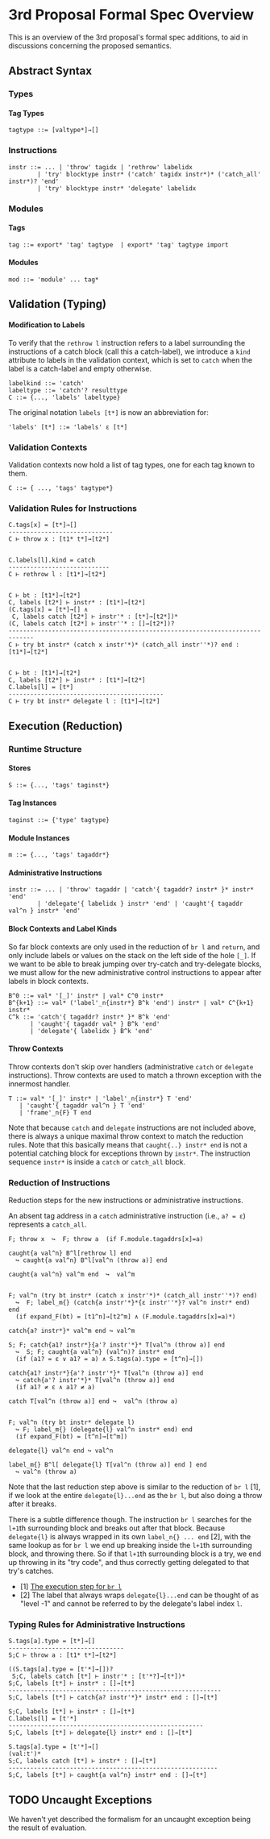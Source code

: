 # 3rd Proposal Formal Spec Overview

This is an overview of the 3rd proposal's formal spec additions, to aid in discussions concerning the proposed semantics.

## Abstract Syntax

### Types

#### Tag Types

```
tagtype ::= [valtype*]→[]
```

### Instructions

```
instr ::= ... | 'throw' tagidx | 'rethrow' labelidx
        | 'try' blocktype instr* ('catch' tagidx instr*)* ('catch_all' instr*)? 'end'
        | 'try' blocktype instr* 'delegate' labelidx
```

### Modules

#### Tags

```
tag ::= export* 'tag' tagtype  | export* 'tag' tagtype import
```

#### Modules

```
mod ::= 'module' ... tag*
```

## Validation (Typing)

#### Modification to Labels

To verify that the `rethrow l` instruction refers to a label surrounding the instructions of a catch block (call this a catch-label), we introduce a `kind` attribute to labels in the validation context, which is set to `catch` when the label is a catch-label and empty otherwise.

```
labelkind ::= 'catch'
labeltype ::= 'catch'? resulttype
C ::= {..., 'labels' labeltype}
```

The original notation `labels [t*]` is now an abbreviation for:

```
'labels' [t*] ::= 'labels' ε [t*]
```

### Validation Contexts

Validation contexts now hold a list of tag types, one for each tag known to them.
```
C ::= { ..., 'tags' tagtype*}
```

### Validation Rules for Instructions


```
C.tags[x] = [t*]→[]
-----------------------------
C ⊢ throw x : [t1* t*]→[t2*]


C.labels[l].kind = catch
----------------------------
C ⊢ rethrow l : [t1*]→[t2*]


C ⊢ bt : [t1*]→[t2*]
C, labels [t2*] ⊢ instr* : [t1*]→[t2*]
(C.tags[x] = [t*]→[] ∧
 C, labels catch [t2*] ⊢ instr'* : [t*]→[t2*])*
(C, labels catch [t2*] ⊢ instr''* : []→[t2*])?
-----------------------------------------------------------------------------
C ⊢ try bt instr* (catch x instr'*)* (catch_all instr''*)? end : [t1*]→[t2*]


C ⊢ bt : [t1*]→[t2*]
C, labels [t2*] ⊢ instr* : [t1*]→[t2*]
C.labels[l] = [t*]
-------------------------------------------
C ⊢ try bt instr* delegate l : [t1*]→[t2*]
```

## Execution (Reduction)

### Runtime Structure

#### Stores

```
S ::= {..., 'tags' taginst*}
```

#### Tag Instances

```
taginst ::= {'type' tagtype}
```

#### Module Instances

```
m ::= {..., 'tags' tagaddr*}
```

#### Administrative Instructions

```
instr ::= ... | 'throw' tagaddr | 'catch'{ tagaddr? instr* }* instr* 'end'
        | 'delegate'{ labelidx } instr* 'end' | 'caught'{ tagaddr val^n } instr* 'end'
```

#### Block Contexts and Label Kinds

So far block contexts are only used in the reduction of `br l` and `return`, and only include labels or values on the stack on the left side of the hole `[_]`. If we want to be able to break jumping over try-catch and try-delegate blocks, we must allow for the new administrative control instructions to appear after labels in block contexts.

```
B^0 ::= val* '[_]' instr* | val* C^0 instr*
B^{k+1} ::= val* ('label'_n{instr*} B^k 'end') instr* | val* C^{k+1} instr*
C^k ::= 'catch'{ tagaddr? instr* }* B^k 'end'
      | 'caught'{ tagaddr val* } B^k 'end'
      | 'delegate'{ labelidx } B^k 'end'
```

#### Throw Contexts

Throw contexts don't skip over handlers (administrative `catch` or `delegate` instructions).
Throw contexts are used to match a thrown exception with the innermost handler.

```
T ::= val* '[_]' instr* | 'label'_n{instr*} T 'end'
   | 'caught'{ tagaddr val^n } T 'end'
   | 'frame'_n{F} T end
```

Note that because `catch` and `delegate` instructions are not included above, there is always a unique maximal throw context to match the reduction rules. Note that this basically means that `caught{..} instr* end` is not a potential catching block for exceptions thrown by `instr*`. The instruction sequence `instr*` is inside a `catch` or `catch_all` block.

### Reduction of Instructions

Reduction steps for the new instructions or administrative instructions.

An absent tag address in a `catch` administrative instruction (i.e., `a? = ε`) represents a `catch_all`.

```
F; throw x  ↪  F; throw a  (if F.module.tagaddrs[x]=a)

caught{a val^n} B^l[rethrow l] end
  ↪ caught{a val^n} B^l[val^n (throw a)] end

caught{a val^n} val^m end  ↪  val^m


F; val^n (try bt instr* (catch x instr'*)* (catch_all instr''*)? end)
  ↪  F; label_m{} (catch{a instr'*}*{ε instr''*}? val^n instr* end) end
  (if expand_F(bt) = [t1^n]→[t2^m] ∧ (F.module.tagaddrs[x]=a)*)

catch{a? instr*}* val^m end ↪ val^m

S; F; catch{a1? instr*}{a'? instr'*}* T[val^n (throw a)] end
  ↪  S; F; caught{a val^n} (val^n)? instr* end
  (if (a1? = ε ∨ a1? = a) ∧ S.tags(a).type = [t^n]→[])

catch{a1? instr*}{a'? instr'*}* T[val^n (throw a)] end
  ↪ catch{a'? instr'*}* T[val^n (throw a)] end
  (if a1? ≠ ε ∧ a1? ≠ a)

catch T[val^n (throw a)] end ↪  val^n (throw a)


F; val^n (try bt instr* delegate l)
  ↪ F; label_m{} (delegate{l} val^n instr* end) end
  (if expand_F(bt) = [t^n]→[t^m])

delegate{l} val^n end ↪ val^n

label_m{} B^l[ delegate{l} T[val^n (throw a)] end ] end
  ↪ val^n (throw a)
```

Note that the last reduction step above is similar to the reduction of `br l` [1], if we look at the entire `delegate{l}...end` as the `br l`, but also doing a throw after it breaks.

There is a subtle difference though. The instruction `br l` searches for the `l+1`th surrounding block and breaks out after that block. Because `delegate{l}` is always wrapped in its own `label_n{} ... end` [2], with the same lookup as for `br l` we end up breaking inside the `l+1`th surrounding block, and throwing there. So if that `l+1`th surrounding block is a try, we end up throwing in its "try code", and thus correctly getting delegated to that try's catches.

- [1] [The execution step for `br l`](https://webassembly.github.io/spec/core/exec/instructions.html#xref-syntax-instructions-syntax-instr-control-mathsf-br-l)
- [2] The label that always wraps `delegate{l}...end` can be thought of as "level -1" and cannot be referred to by the delegate's label index `l`.

### Typing Rules for Administrative Instructions

```
S.tags[a].type = [t*]→[]
--------------------------------
S;C ⊢ throw a : [t1* t*]→[t2*]

((S.tags[a].type = [t'*]→[])?
 S;C, labels catch [t*] ⊢ instr'* : [t'*?]→[t*])*
S;C, labels [t*] ⊢ instr* : []→[t*]
-----------------------------------------------------------
S;C, labels [t*] ⊢ catch{a? instr'*}* instr* end : []→[t*]

S;C, labels [t*] ⊢ instr* : []→[t*]
C.labels[l] = [t'*]
------------------------------------------------------
S;C, labels [t*] ⊢ delegate{l} instr* end : []→[t*]

S.tags[a].type = [t'*]→[]
(val:t')*
S;C, labels catch [t*] ⊢ instr* : []→[t*]
----------------------------------------------------------
S;C, labels [t*] ⊢ caught{a val^n} instr* end : []→[t*]
```

## TODO Uncaught Exceptions

We haven't yet described the formalism for an uncaught exception being the result of evaluation.
